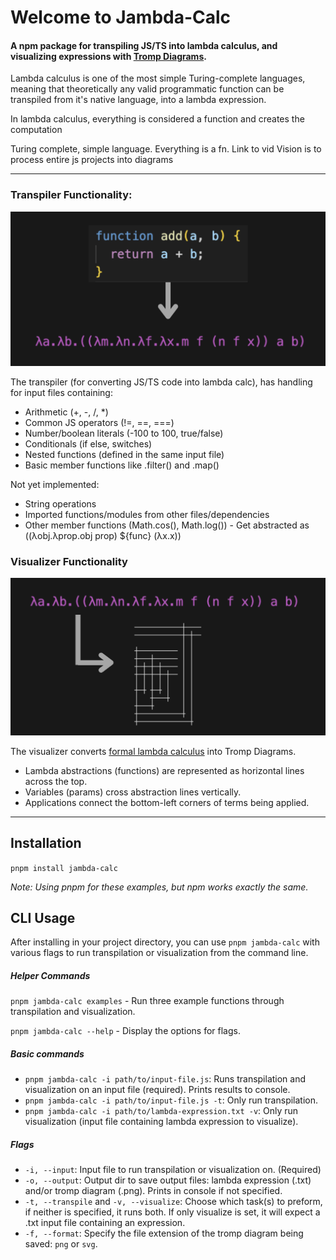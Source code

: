 # Welcome to Jambda-Calc

#### A npm package for transpiling JS/TS into lambda calculus, and visualizing expressions with [Tromp Diagrams](https://tromp.github.io/cl/diagrams.html).

Lambda calculus is one of the most simple Turing-complete languages, meaning that theoretically any valid programmatic function can be transpiled from it's native language, into a lambda expression.

In lambda calculus, everything is considered a function and creates the computation

Turing complete, simple language. Everything is a fn. Link to vid
Vision is to process entire js projects into diagrams

---

### Transpiler Functionality:

![transpiler image](docs/transpiler-img.png)

The transpiler (for converting JS/TS code into lambda calc), has handling for input files containing:

- Arithmetic (+, -, /, \*)
- Common JS operators (!=, ==, ===)
- Number/boolean literals (-100 to 100, true/false)
- Conditionals (if else, switches)
- Nested functions (defined in the same input file)
- Basic member functions like .filter() and .map()

Not yet implemented:

- String operations
- Imported functions/modules from other files/dependencies
- Other member functions (Math.cos(), Math.log()) - Get abstracted as ((λobj.λprop.obj prop) ${func} (λx.x))

### Visualizer Functionality

![visualizer image](docs/visualizer-img.png)

The visualizer converts [formal lambda calculus](https://opendsa.cs.vt.edu/ODSA/Books/PL/html/Syntax.html) into Tromp Diagrams.

- Lambda abstractions (functions) are represented as horizontal lines across the top.
- Variables (params) cross abstraction lines vertically.
- Applications connect the bottom-left corners of terms being applied.

---

## Installation

`pnpm install jambda-calc`

_Note: Using pnpm for these examples, but npm works exactly the same._

## CLI Usage

After installing in your project directory, you can use `pnpm jambda-calc` with various flags to run transpilation or visualization from the command line.

##### Helper Commands

`pnpm jambda-calc examples` - Run three example functions through transpilation and visualization.

`pnpm jambda-calc --help` - Display the options for flags.

##### Basic commands

- `pnpm jambda-calc -i path/to/input-file.js`: Runs transpilation and visualization on an input file (required). Prints results to console.
- `pnpm jambda-calc -i path/to/input-file.js -t`: Only run transpilation.
- `pnpm jambda-calc -i path/to/lambda-expression.txt -v`: Only run visualization (input file containing lambda expression to visualize).

##### Flags

- `-i, --input`: Input file to run transpilation or visualization on. (Required)
- `-o, --output`: Output dir to save output files: lambda expression (.txt) and/or tromp diagram (.png). Prints in console if not specified.
- `-t, --transpile` and `-v, --visualize`: Choose which task(s) to preform, if neither is specified, it runs both. If only visualize is set, it will expect a .txt input file containing an expression.
- `-f, --format`: Specify the file extension of the tromp diagram being saved: `png` or `svg`.
